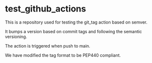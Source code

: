 # test_github_actions

This is a repository used for testing the git_tag action based on semver.

It bumps a version based on commit tags and following the semantic versioning.

The action is triggered when push to main.

We have modified the tag format to be PEP440 compliant.

